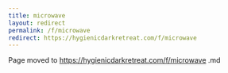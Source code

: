 ```yaml
---
title: microwave
layout: redirect
permalink: /f/microwave
redirect: https://hygienicdarkretreat.com/f/microwave
---
```


Page moved to <https://hygienicdarkretreat.com/f/microwave>
.md
